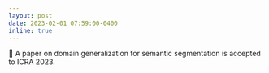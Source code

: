 ```yaml
---
layout: post
date: 2023-02-01 07:59:00-0400
inline: true
---
```


📜 A paper on domain generalization for semantic segmentation is accepted to ICRA 2023.